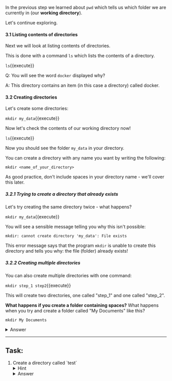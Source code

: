 In the previous step we learned about ``pwd`` which tells us
which folder we are currently in (our **working directory**). 

Let's continue exploring.

#### 3.1 Listing contents of directories
Next we will look at listing contents of directories.

This is done with a command `ls` which lists the contents of a directory.

``ls``{{execute}}

Q: You will see the word ``docker`` displayed why?

A: This directory contains an item (in this case a directory) called docker.

#### 3.2 Creating directories
Let's create some directories:

``mkdir my_data``{{execute}}

Now let's check the contents of our working directory now!

``ls``{{execute}}

Now you should see the folder ``my_data`` in your directory.

You can create a directory with any name you want by writing the following:

``mkdir <name_of_your_directory>``

As good practice, don't include spaces in your directory name - we'll cover 
this later.

##### 3.2.1 Trying to create a directory that already exists

Let's try creating the same directory twice - what happens?

`mkdir my_data`{{execute}}

You will see a sensible message telling you why this isn't possible:

`mkdir: cannot create directory 'my_data': File exists`

This error message says that the program `mkdir` is unable to create this 
directory and tells you why: the file (folder) already exists!

##### 3.2.2 Creating multiple directories

You can also create multiple directories with one command:

``mkdir step_1 step2``{{execute}}

This will create two directories, one called "step_1" and one called "step_2".

**What happens if you create a folder containing spaces?**
What happens when you try and create a folder called "My Documents" like this?

`mkdir My Documents`

<details>
    <summary>Answer</summary>
       It creates two folders called "Documents" and "My". If you wanted to create 
       a folder called "My Documents" you would have to write a command that 
       `mkdir` would not interpret as two separate folders:
       
``mkdir "My Documents"``
   
   We do this with quotation marks.
</details>

_____
## Task:

<ol>
    <li> 
        Create a directory called `test`
        <details>
            <summary>Hint</summary>
                Remember that `mkdir` can be run with:
                ``mkdir <name_of_your_directory>``
        </details>
        <details>
            <summary>Answer</summary>
                `mkdir test`{{execute}}
        </details>
    </li>